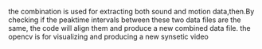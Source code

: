 the combination is used for extracting both sound and motion data,then.By checking if the peaktime intervals  between these two data files are the same, the code will align them and produce a new combined data file.
the opencv is for visualizing and  producing a new synsetic video
